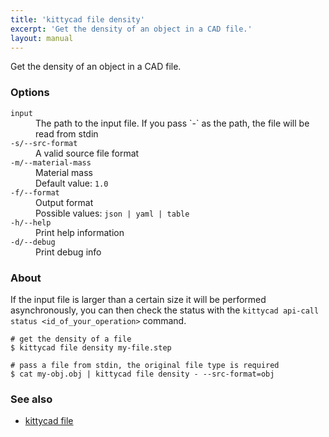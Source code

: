 ```yaml
---
title: 'kittycad file density'
excerpt: 'Get the density of an object in a CAD file.'
layout: manual
---
```


Get the density of an object in a CAD file.

### Options

<dl class="flags">
   <dt><code>input</code></dt>
   <dd>The path to the input file. If you pass `-` as the path, the file will be read from stdin</dd>

   <dt><code>-s/--src-format</code></dt>
   <dd>A valid source file format</dd>

   <dt><code>-m/--material-mass</code></dt>
   <dd>Material mass<br/>Default value: <code>1.0</code></dd>

   <dt><code>-f/--format</code></dt>
   <dd>Output format<br/>Possible values: <code>json | yaml | table</code></dd>

   <dt><code>-h/--help</code></dt>
   <dd>Print help information</dd>

   <dt><code>-d/--debug</code></dt>
   <dd>Print debug info</dd>
</dl>

### About

If the input file is larger than a certain size it will be
performed asynchronously, you can then check the status with the
`kittycad api-call status <id_of_your_operation>` command.

```
# get the density of a file
$ kittycad file density my-file.step

# pass a file from stdin, the original file type is required
$ cat my-obj.obj | kittycad file density - --src-format=obj
```

### See also

-   [kittycad file](./kittycad_file)
